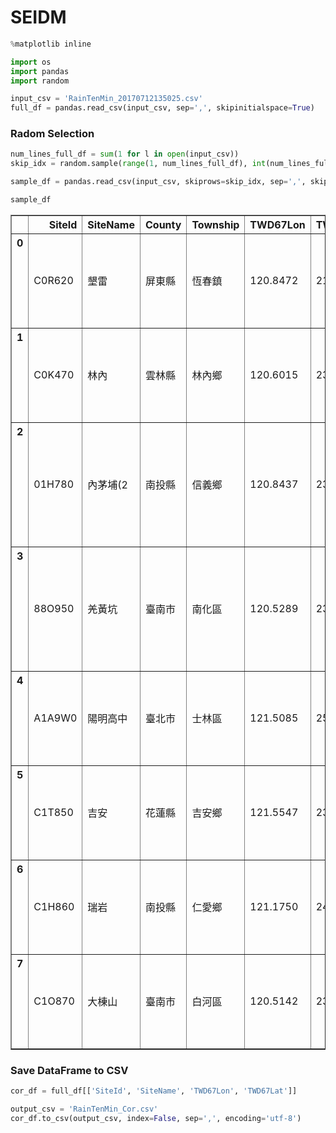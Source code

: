 
# SEIDM


```python
%matplotlib inline

import os
import pandas
import random
```


```python
input_csv = 'RainTenMin_20170712135025.csv'
full_df = pandas.read_csv(input_csv, sep=',', skipinitialspace=True)
```

### Radom Selection


```python
num_lines_full_df = sum(1 for l in open(input_csv))
skip_idx = random.sample(range(1, num_lines_full_df), int(num_lines_full_df * 0.99))
```


```python
sample_df = pandas.read_csv(input_csv, skiprows=skip_idx, sep=',', skipinitialspace=True)

sample_df
```




<div>
<style>
    .dataframe thead tr:only-child th {
        text-align: right;
    }

    .dataframe thead th {
        text-align: left;
    }

    .dataframe tbody tr th {
        vertical-align: top;
    }
</style>
<table border="1" class="dataframe">
  <thead>
    <tr style="text-align: right;">
      <th></th>
      <th>SiteId</th>
      <th>SiteName</th>
      <th>County</th>
      <th>Township</th>
      <th>TWD67Lon</th>
      <th>TWD67Lat</th>
      <th>Rainfall10min</th>
      <th>Rainfall1hr</th>
      <th>Rainfall3hr</th>
      <th>Rainfall6hr</th>
      <th>Rainfall12hr</th>
      <th>Rainfall24hr</th>
      <th>Now</th>
      <th>Unit</th>
      <th>PublishTime</th>
    </tr>
  </thead>
  <tbody>
    <tr>
      <th>0</th>
      <td>C0R620</td>
      <td>墾雷</td>
      <td>屏東縣</td>
      <td>恆春鎮</td>
      <td>120.8472</td>
      <td>21.9027</td>
      <td>0</td>
      <td>0.0</td>
      <td>0.0</td>
      <td>0.0</td>
      <td>1.5</td>
      <td>1.5</td>
      <td>1.5</td>
      <td>局屬無人測站</td>
      <td>2017-07-12 13:40:00</td>
    </tr>
    <tr>
      <th>1</th>
      <td>C0K470</td>
      <td>林內</td>
      <td>雲林縣</td>
      <td>林內鄉</td>
      <td>120.6015</td>
      <td>23.7504</td>
      <td>0</td>
      <td>0.0</td>
      <td>0.0</td>
      <td>0.0</td>
      <td>0.0</td>
      <td>10.5</td>
      <td>0.0</td>
      <td>局屬無人測站</td>
      <td>2017-07-12 13:40:00</td>
    </tr>
    <tr>
      <th>2</th>
      <td>01H780</td>
      <td>內茅埔(2</td>
      <td>南投縣</td>
      <td>信義鄉</td>
      <td>120.8437</td>
      <td>23.6924</td>
      <td>0</td>
      <td>0.0</td>
      <td>0.0</td>
      <td>0.0</td>
      <td>0.0</td>
      <td>0.0</td>
      <td>0.0</td>
      <td>水利署第四河川局</td>
      <td>2017-07-12 13:40:00</td>
    </tr>
    <tr>
      <th>3</th>
      <td>88O950</td>
      <td>羌黃坑</td>
      <td>臺南市</td>
      <td>南化區</td>
      <td>120.5289</td>
      <td>23.0739</td>
      <td>0</td>
      <td>0.0</td>
      <td>0.0</td>
      <td>0.0</td>
      <td>0.0</td>
      <td>18.5</td>
      <td>0.0</td>
      <td>農委會水土保持局</td>
      <td>2017-07-12 13:40:00</td>
    </tr>
    <tr>
      <th>4</th>
      <td>A1A9W0</td>
      <td>陽明高中</td>
      <td>臺北市</td>
      <td>士林區</td>
      <td>121.5085</td>
      <td>25.0943</td>
      <td>0</td>
      <td>0.0</td>
      <td>0.0</td>
      <td>0.0</td>
      <td>0.0</td>
      <td>0.0</td>
      <td>0.0</td>
      <td>臺北市水利處</td>
      <td>2017-07-12 13:40:00</td>
    </tr>
    <tr>
      <th>5</th>
      <td>C1T850</td>
      <td>吉安</td>
      <td>花蓮縣</td>
      <td>吉安鄉</td>
      <td>121.5547</td>
      <td>23.9753</td>
      <td>0</td>
      <td>0.0</td>
      <td>0.0</td>
      <td>0.0</td>
      <td>0.0</td>
      <td>0.0</td>
      <td>0.0</td>
      <td>局屬無人測站</td>
      <td>2017-07-12 13:40:00</td>
    </tr>
    <tr>
      <th>6</th>
      <td>C1H860</td>
      <td>瑞岩</td>
      <td>南投縣</td>
      <td>仁愛鄉</td>
      <td>121.1750</td>
      <td>24.1256</td>
      <td>0</td>
      <td>2.5</td>
      <td>2.5</td>
      <td>2.5</td>
      <td>2.5</td>
      <td>2.5</td>
      <td>2.5</td>
      <td>局屬無人測站</td>
      <td>2017-07-12 13:40:00</td>
    </tr>
    <tr>
      <th>7</th>
      <td>C1O870</td>
      <td>大棟山</td>
      <td>臺南市</td>
      <td>白河區</td>
      <td>120.5142</td>
      <td>23.3133</td>
      <td>0</td>
      <td>0.0</td>
      <td>0.0</td>
      <td>0.0</td>
      <td>0.0</td>
      <td>2.5</td>
      <td>0.0</td>
      <td>局屬無人測站</td>
      <td>2017-07-12 13:40:00</td>
    </tr>
  </tbody>
</table>
</div>



### Save DataFrame to CSV


```python
cor_df = full_df[['SiteId', 'SiteName', 'TWD67Lon', 'TWD67Lat']]
```


```python
output_csv = 'RainTenMin_Cor.csv'
cor_df.to_csv(output_csv, index=False, sep=',', encoding='utf-8')
```


```python

```
